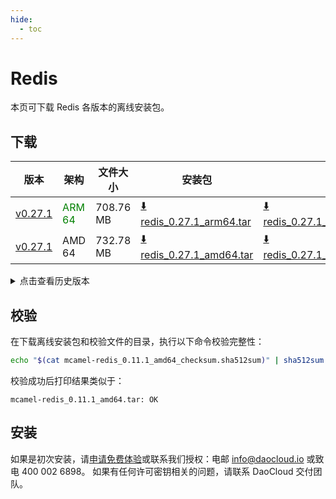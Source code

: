 ```yaml
---
hide:
  - toc
---
```


# Redis

本页可下载 Redis 各版本的离线安装包。

## 下载

| 版本 | 架构 | 文件大小 | 安装包 | 校验文件 | 更新日期 |
| ---- | --- | ------ | ------ | ------ | ------- |
| [v0.27.1](../../../middleware/redis/release-notes.md) | <font color=green>ARM 64</font> | 708.76 MB | [:arrow_down: redis_0.27.1_arm64.tar](https://qiniu-download-public.daocloud.io/DaoCloud_Enterprise/mcamel-redis_0.27.1_arm64.tar) | [:arrow_down: redis_0.27.1_arm64_checksum.sha512sum](https://qiniu-download-public.daocloud.io/DaoCloud_Enterprise/mcamel-redis_0.27.1_arm64_checksum.sha512sum) | 2025-05-13 |
| [v0.27.1](../../../middleware/redis/release-notes.md) | AMD 64 | 732.78 MB | [:arrow_down: redis_0.27.1_amd64.tar](https://qiniu-download-public.daocloud.io/DaoCloud_Enterprise/mcamel-redis_0.27.1_amd64.tar) | [:arrow_down: redis_0.27.1_amd64_checksum.sha512sum](https://qiniu-download-public.daocloud.io/DaoCloud_Enterprise/mcamel-redis_0.27.1_amd64_checksum.sha512sum) | 2025-05-13 |

<details>
<summary>点击查看历史版本</summary>
| 版本 | 架构 | 文件大小 | 安装包 | 校验文件 | 更新日期 |
| ---- | --- | ------ | ------ | ------ | ------- |
| [v0.27.0](../../../middleware/redis/release-notes.md) | <font color=green>ARM 64</font> | 708.54 MB | [:arrow_down: redis_0.27.0_arm64.tar](https://qiniu-download-public.daocloud.io/DaoCloud_Enterprise/mcamel-redis_0.27.0_arm64.tar) | [:arrow_down: redis_0.27.0_arm64_checksum.sha512sum](https://qiniu-download-public.daocloud.io/DaoCloud_Enterprise/mcamel-redis_0.27.0_arm64_checksum.sha512sum) | 2025-03-11 |
| [v0.27.0](../../../middleware/redis/release-notes.md) | AMD 64 | 732.52 MB | [:arrow_down: redis_0.27.0_amd64.tar](https://qiniu-download-public.daocloud.io/DaoCloud_Enterprise/mcamel-redis_0.27.0_amd64.tar) | [:arrow_down: redis_0.27.0_amd64_checksum.sha512sum](https://qiniu-download-public.daocloud.io/DaoCloud_Enterprise/mcamel-redis_0.27.0_amd64_checksum.sha512sum) | 2025-03-11 |
| [v0.26.0](../../../middleware/redis/release-notes.md) | <font color=green>ARM 64</font> | 720.37 MB | [:arrow_down: redis_0.26.0_arm64.tar](https://qiniu-download-public.daocloud.io/DaoCloud_Enterprise/mcamel-redis_0.26.0_arm64.tar) | [:arrow_down: redis_0.26.0_arm64_checksum.sha512sum](https://qiniu-download-public.daocloud.io/DaoCloud_Enterprise/mcamel-redis_0.26.0_arm64_checksum.sha512sum) | 2025-02-07 |
| [v0.26.0](../../../middleware/redis/release-notes.md) | AMD 64 | 747.81 MB | [:arrow_down: redis_0.26.0_amd64.tar](https://qiniu-download-public.daocloud.io/DaoCloud_Enterprise/mcamel-redis_0.26.0_amd64.tar) | [:arrow_down: redis_0.26.0_amd64_checksum.sha512sum](https://qiniu-download-public.daocloud.io/DaoCloud_Enterprise/mcamel-redis_0.26.0_amd64_checksum.sha512sum) | 2025-02-07 |
| [v0.25.0](../../../middleware/redis/release-notes.md) | <font color=green>ARM 64</font> | 720.35 MB | [:arrow_down: redis_0.25.0_arm64.tar](https://qiniu-download-public.daocloud.io/DaoCloud_Enterprise/mcamel-redis_0.25.0_arm64.tar) | [:arrow_down: redis_0.25.0_arm64_checksum.sha512sum](https://qiniu-download-public.daocloud.io/DaoCloud_Enterprise/mcamel-redis_0.25.0_arm64_checksum.sha512sum) | 2025-01-02 |
| [v0.25.0](../../../middleware/redis/release-notes.md) | AMD 64 | 747.81 MB | [:arrow_down: redis_0.25.0_amd64.tar](https://qiniu-download-public.daocloud.io/DaoCloud_Enterprise/mcamel-redis_0.25.0_amd64.tar) | [:arrow_down: redis_0.25.0_amd64_checksum.sha512sum](https://qiniu-download-public.daocloud.io/DaoCloud_Enterprise/mcamel-redis_0.25.0_amd64_checksum.sha512sum) | 2025-01-02 |
| [v0.24.0](../../../middleware/redis/release-notes.md) | <font color=green>ARM 64</font> | 705.62 MB | [:arrow_down: redis_0.24.0_arm64.tar](https://qiniu-download-public.daocloud.io/DaoCloud_Enterprise/mcamel-redis_0.24.0_arm64.tar) | [:arrow_down: redis_0.24.0_arm64_checksum.sha512sum](https://qiniu-download-public.daocloud.io/DaoCloud_Enterprise/mcamel-redis_0.24.0_arm64_checksum.sha512sum) | 2024-12-12 |
| [v0.24.0](../../../middleware/redis/release-notes.md) | AMD 64 | 734.18 MB | [:arrow_down: redis_0.24.0_amd64.tar](https://qiniu-download-public.daocloud.io/DaoCloud_Enterprise/mcamel-redis_0.24.0_amd64.tar) | [:arrow_down: redis_0.24.0_amd64_checksum.sha512sum](https://qiniu-download-public.daocloud.io/DaoCloud_Enterprise/mcamel-redis_0.24.0_amd64_checksum.sha512sum) | 2024-12-12 |
| [v0.23.0](../../../middleware/redis/release-notes.md) | <font color=green>ARM 64</font> | 669.17 MB | [:arrow_down: redis_0.23.0_arm64.tar](https://qiniu-download-public.daocloud.io/DaoCloud_Enterprise/mcamel-redis_0.23.0_arm64.tar) | [:arrow_down: redis_0.23.0_arm64_checksum.sha512sum](https://qiniu-download-public.daocloud.io/DaoCloud_Enterprise/mcamel-redis_0.23.0_arm64_checksum.sha512sum) | 2024-11-05 |
| [v0.23.0](../../../middleware/redis/release-notes.md) | AMD 64 | 698.55 MB | [:arrow_down: redis_0.23.0_amd64.tar](https://qiniu-download-public.daocloud.io/DaoCloud_Enterprise/mcamel-redis_0.23.0_amd64.tar) | [:arrow_down: redis_0.23.0_amd64_checksum.sha512sum](https://qiniu-download-public.daocloud.io/DaoCloud_Enterprise/mcamel-redis_0.23.0_amd64_checksum.sha512sum) | 2024-11-05 |
| [v0.22.0](../../../middleware/redis/release-notes.md) | <font color=green>ARM 64</font> | 668.88 MB | [:arrow_down: redis_0.22.0_arm64.tar](https://qiniu-download-public.daocloud.io/DaoCloud_Enterprise/mcamel-redis_0.22.0_arm64.tar) | [:arrow_down: redis_0.22.0_arm64_checksum.sha512sum](https://qiniu-download-public.daocloud.io/DaoCloud_Enterprise/mcamel-redis_0.22.0_arm64_checksum.sha512sum) | 2024-10-08 |
| [v0.22.0](../../../middleware/redis/release-notes.md) | AMD 64 | 698.25 MB | [:arrow_down: redis_0.22.0_amd64.tar](https://qiniu-download-public.daocloud.io/DaoCloud_Enterprise/mcamel-redis_0.22.0_amd64.tar) | [:arrow_down: redis_0.22.0_amd64_checksum.sha512sum](https://qiniu-download-public.daocloud.io/DaoCloud_Enterprise/mcamel-redis_0.22.0_amd64_checksum.sha512sum) | 2024-10-08 |
| [v0.21.0](../../../middleware/redis/release-notes.md) | <font color=green>ARM 64</font> | 651.76 MB | [:arrow_down: redis_0.21.0_arm64.tar](https://qiniu-download-public.daocloud.io/DaoCloud_Enterprise/mcamel-redis_0.21.0_arm64.tar) | [:arrow_down: redis_0.21.0_arm64_checksum.sha512sum](https://qiniu-download-public.daocloud.io/DaoCloud_Enterprise/mcamel-redis_0.21.0_arm64_checksum.sha512sum) | 2024-09-06 |
| [v0.21.0](../../../middleware/redis/release-notes.md) | AMD 64 | 681.45 MB | [:arrow_down: redis_0.21.0_amd64.tar](https://qiniu-download-public.daocloud.io/DaoCloud_Enterprise/mcamel-redis_0.21.0_amd64.tar) | [:arrow_down: redis_0.21.0_amd64_checksum.sha512sum](https://qiniu-download-public.daocloud.io/DaoCloud_Enterprise/mcamel-redis_0.21.0_amd64_checksum.sha512sum) | 2024-09-06 |
| [v0.20.0](../../../middleware/redis/release-notes.md) | <font color=green>ARM 64</font> | 651.65 MB | [:arrow_down: redis_0.20.0_arm64.tar](https://qiniu-download-public.daocloud.io/DaoCloud_Enterprise/mcamel-redis_0.20.0_arm64.tar) | [:arrow_down: redis_0.20.0_arm64_checksum.sha512sum](https://qiniu-download-public.daocloud.io/DaoCloud_Enterprise/mcamel-redis_0.20.0_arm64_checksum.sha512sum) | 2024-08-08 |
| [v0.20.0](../../../middleware/redis/release-notes.md) | AMD 64 | 681.34 MB | [:arrow_down: redis_0.20.0_amd64.tar](https://qiniu-download-public.daocloud.io/DaoCloud_Enterprise/mcamel-redis_0.20.0_amd64.tar) | [:arrow_down: redis_0.20.0_amd64_checksum.sha512sum](https://qiniu-download-public.daocloud.io/DaoCloud_Enterprise/mcamel-redis_0.20.0_amd64_checksum.sha512sum) | 2024-08-08 |
| [v0.19.0](../../../middleware/redis/release-notes.md) | <font color=green>ARM 64</font> | 574.26 MB | [:arrow_down: redis_0.19.0_arm64.tar](https://qiniu-download-public.daocloud.io/DaoCloud_Enterprise/mcamel-redis_0.19.0_arm64.tar) | [:arrow_down: redis_0.19.0_arm64_checksum.sha512sum](https://qiniu-download-public.daocloud.io/DaoCloud_Enterprise/mcamel-redis_0.19.0_arm64_checksum.sha512sum) | 2024-07-04 |
| [v0.19.0](../../../middleware/redis/release-notes.md) | AMD 64 | 603.38 MB | [:arrow_down: redis_0.19.0_amd64.tar](https://qiniu-download-public.daocloud.io/DaoCloud_Enterprise/mcamel-redis_0.19.0_amd64.tar) | [:arrow_down: redis_0.19.0_amd64_checksum.sha512sum](https://qiniu-download-public.daocloud.io/DaoCloud_Enterprise/mcamel-redis_0.19.0_amd64_checksum.sha512sum) | 2024-07-04 |
| [v0.18.0](../../../middleware/redis/release-notes.md) | <font color=green>ARM 64</font> | 574.04 MB | [:arrow_down: redis_0.18.0_arm64.tar](https://qiniu-download-public.daocloud.io/DaoCloud_Enterprise/mcamel-redis_0.18.0_arm64.tar) | [:arrow_down: redis_0.18.0_arm64_checksum.sha512sum](https://qiniu-download-public.daocloud.io/DaoCloud_Enterprise/mcamel-redis_0.18.0_arm64_checksum.sha512sum) | 2024-06-05 |
| [v0.18.0](../../../middleware/redis/release-notes.md) | AMD 64 | 603.20 MB | [:arrow_down: redis_0.18.0_amd64.tar](https://qiniu-download-public.daocloud.io/DaoCloud_Enterprise/mcamel-redis_0.18.0_amd64.tar) | [:arrow_down: redis_0.18.0_amd64_checksum.sha512sum](https://qiniu-download-public.daocloud.io/DaoCloud_Enterprise/mcamel-redis_0.18.0_amd64_checksum.sha512sum) | 2024-06-05 |
| [v0.17.0](../../../middleware/redis/release-notes.md) | <font color=green>ARM 64</font> | 574.00 MB | [:arrow_down: redis_0.17.0_arm64.tar](https://qiniu-download-public.daocloud.io/DaoCloud_Enterprise/mcamel-redis_0.17.0_arm64.tar) | [:arrow_down: redis_0.17.0_arm64_checksum.sha512sum](https://qiniu-download-public.daocloud.io/DaoCloud_Enterprise/mcamel-redis_0.17.0_arm64_checksum.sha512sum) | 2024-05-08 |
| [v0.17.0](../../../middleware/redis/release-notes.md) | AMD 64 | 603.14 MB | [:arrow_down: redis_0.17.0_amd64.tar](https://qiniu-download-public.daocloud.io/DaoCloud_Enterprise/mcamel-redis_0.17.0_amd64.tar) | [:arrow_down: redis_0.17.0_amd64_checksum.sha512sum](https://qiniu-download-public.daocloud.io/DaoCloud_Enterprise/mcamel-redis_0.17.0_amd64_checksum.sha512sum) | 2024-05-08 |
| [v0.16.0](../../../middleware/redis/release-notes.md) | <font color="green">ARM 64</font> | 571.72 MB | [:arrow_down: redis_0.16.0_arm64.tar](https://qiniu-download-public.daocloud.io/DaoCloud_Enterprise/mcamel-redis_0.16.0_arm64.tar) | [:arrow_down: redis_0.16.0_arm64_checksum.sha512sum](https://qiniu-download-public.daocloud.io/DaoCloud_Enterprise/mcamel-redis_0.16.0_arm64_checksum.sha512sum) | 2024-04-03 |
| [v0.16.0](../../../middleware/redis/release-notes.md) | AMD 64 | 600.86 MB | [:arrow_down: redis_0.16.0_amd64.tar](https://qiniu-download-public.daocloud.io/DaoCloud_Enterprise/mcamel-redis_0.16.0_amd64.tar) | [:arrow_down: redis_0.16.0_amd64_checksum.sha512sum](https://qiniu-download-public.daocloud.io/DaoCloud_Enterprise/mcamel-redis_0.16.0_amd64_checksum.sha512sum) | 2024-04-03 |
| [v0.15.0](../../../middleware/redis/release-notes.md) | AMD 64 | 591.93 MB | [:arrow_down: redis_0.15.0_amd64.tar](https://qiniu-download-public.daocloud.io/DaoCloud_Enterprise/mcamel-redis_0.15.0_amd64.tar) | [:arrow_down: redis_0.15.0_amd64_checksum.sha512sum](https://qiniu-download-public.daocloud.io/DaoCloud_Enterprise/mcamel-redis_0.15.0_amd64_checksum.sha512sum) | 2024-02-01 |
| [v0.14.0](../../../middleware/redis/release-notes.md) | AMD 64 | 536.30 MB | [:arrow_down: redis_0.14.0_amd64.tar](https://qiniu-download-public.daocloud.io/DaoCloud_Enterprise/mcamel-redis_0.14.0_amd64.tar) | [:arrow_down: redis_0.14.0_amd64_checksum.sha512sum](https://qiniu-download-public.daocloud.io/DaoCloud_Enterprise/mcamel-redis_0.14.0_amd64_checksum.sha512sum) | 2024-01-04 |
| [v0.13.0](../../../middleware/redis/release-notes.md) | AMD 64 | 534.33 MB | [:arrow_down: redis_0.13.0_amd64.tar](https://qiniu-download-public.daocloud.io/DaoCloud_Enterprise/mcamel-redis_0.13.0_amd64.tar) | [:arrow_down: redis_0.13.0_amd64_checksum.sha512sum](https://qiniu-download-public.daocloud.io/DaoCloud_Enterprise/mcamel-redis_0.13.0_amd64_checksum.sha512sum) | 2023-12-10 |
| [v0.12.0](../../../middleware/redis/release-notes.md) | AMD 64 | 531.92 MB | [:arrow_down: redis_0.12.0_amd64.tar](https://qiniu-download-public.daocloud.io/DaoCloud_Enterprise/mcamel-redis_0.12.0_amd64.tar) | [:arrow_down: redis_0.12.0_amd64_checksum.sha512sum](https://qiniu-download-public.daocloud.io/DaoCloud_Enterprise/mcamel-redis_0.12.0_amd64_checksum.sha512sum) | 2023-11-08 |
| [v0.11.1](../../../middleware/redis/release-notes.md) | AMD 64 | 537.81 MB | [:arrow_down: redis_0.11.1_amd64.tar](https://qiniu-download-public.daocloud.io/DaoCloud_Enterprise/mcamel-redis_0.11.1_amd64.tar) | [:arrow_down: redis_0.11.1_amd64_checksum.sha512sum](https://qiniu-download-public.daocloud.io/DaoCloud_Enterprise/mcamel-redis_0.11.1_amd64_checksum.sha512sum) | 2023-10-20 |
</details>

## 校验

在下载离线安装包和校验文件的目录，执行以下命令校验完整性：

```sh
echo "$(cat mcamel-redis_0.11.1_amd64_checksum.sha512sum)" | sha512sum -c
```

校验成功后打印结果类似于：

```none
mcamel-redis_0.11.1_amd64.tar: OK
```

## 安装

如果是初次安装，请[申请免费体验](../../../dce/license0.md)或联系我们授权：电邮 info@daocloud.io 或致电 400 002 6898。
如果有任何许可密钥相关的问题，请联系 DaoCloud 交付团队。